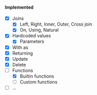 #### Implemented
- [x] Joins
    - [x] Left, Right, Inner, Outer, Cross join
    - [x] On, Using, Natural
- [x] Hardcoded values
    - [x] Parameters
- [x] With as
- [x] Returning
- [x] Update
- [x] Delete
- [ ] Functions
    - [x] Builtin functions
    - [ ]  Custom functions
- [ ] ...
